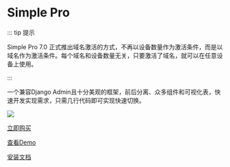 # Simple Pro <Badge type="tip" text="7.0" />

::: tip 提示

Simple Pro 7.0 正式推出域名激活的方式，不再以设备数量作为激活条件，而是以域名作为激活条件。每个域名和设备数量无关，只要激活了域名，就可以在任意设备上使用。

:::

一个兼容Django Admin且十分美观的框架，前后分离、众多组件和可视化表，快速开发实现需求，只需几行代码即可实现快速切换。

![](/pro.png)

[立即购买](https://www.mldoo.com/simplepro)

[查看Demo](https://simplepro.demo.72wo.com)

[安装文档](/guide/project_config.html)


